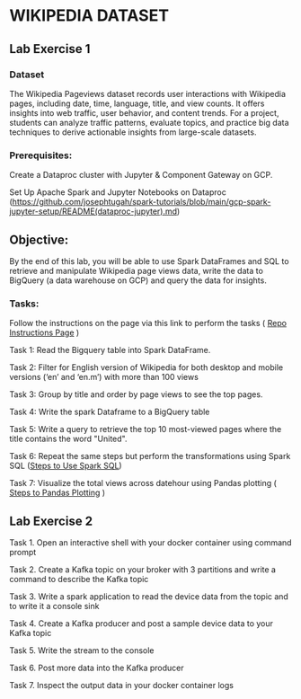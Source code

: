 # WIKIPEDIA DATASET


## Lab Exercise 1

### Dataset 

The Wikipedia Pageviews dataset records user interactions with Wikipedia pages,
including date, time, language, title, and view counts. It offers insights into web traffic, user
behavior, and content trends. For a project, students can analyze traffic patterns, evaluate
topics, and practice big data techniques to derive actionable insights from large-scale
datasets.

### Prerequisites: 

Create a Dataproc cluster with Jupyter & Component Gateway on GCP.

Set Up Apache Spark and Jupyter Notebooks on Dataproc (https://github.com/josephtugah/spark-tutorials/blob/main/gcp-spark-jupyter-setup/README(dataproc-jupyter).md)

## Objective:

By the end of this lab, you will be able to use Spark DataFrames and SQL to
retrieve and manipulate Wikipedia page views data, write the data to BigQuery (a data
warehouse on GCP) and query the data for insights.

### Tasks:

Follow the instructions on the page via this link to perform the tasks ( [Repo
Instructions Page](https://github.com/josephtugah/spark-tutorials/blob/main/gcp-spark-jupyter-setup/README(dataproc-jupyter).md) )

Task 1: Read the Bigquery table into Spark DataFrame.

Task 2: Filter for English version of Wikipedia for both desktop and mobile versions (‘en’ and
‘en.m’) with more than 100 views

Task 3: Group by title and order by page views to see the top pages.

Task 4: Write the spark Dataframe to a BigQuery table

Task 5: Write a query to retrieve the top 10 most-viewed pages where the title contains the
word "United".

Task 6: Repeat the same steps but perform the transformations using Spark SQL ([Steps to
Use Spark SQL](https://github.com/GoogleCloudDataproc/cloud-dataproc/blob/master/notebooks/python/1.2.%20BigQuery%20Storage%20%26%20Spark%20SQL%20-%20Python.ipynb))

Task 7: Visualize the total views across datehour using Pandas plotting ( [Steps to Pandas
Plotting](https://github.com/GoogleCloudDataproc/cloud-dataproc/blob/master/notebooks/python/3.1.%20Spark%20DataFrame%20%26%20Pandas%20Plotting%20-%20Python.ipynb) )



## Lab Exercise 2

Task 1. Open an interactive shell with your docker container using command prompt
    
Task 2. Create a Kafka topic on your broker with 3 partitions and write a command to describe the Kafka topic
    
Task 3. Write a spark application to read the device data from the topic and to write it a console sink
   
Task 4. Create a Kafka producer and post a sample device data to your Kafka topic
   
Task 5. Write the stream to the console
   
Task 6. Post more data into the Kafka producer
   
Task 7. Inspect the output data in your docker container logs
 
